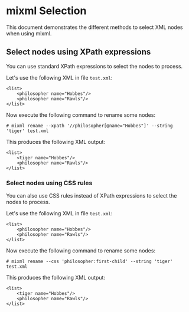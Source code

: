 # mixml Selection

This document demonstrates the different methods to select XML nodes when using mixml.

## Select nodes using XPath expressions

You can use standard XPath expressions to select the nodes to process.

Let's use the following XML in file `test.xml`:

    <list>
        <philosopher name="Hobbes"/>
        <philosopher name="Rawls"/>
    </list>

Now execute the following command to rename some nodes:

    # mixml rename --xpath '//philosopher[@name="Hobbes"]' --string 'tiger' test.xml

This produces the following XML output:

    <list>
        <tiger name="Hobbes"/>
        <philosopher name="Rawls"/>
    </list>

### Select nodes using CSS rules

You can also use CSS rules instead of XPath expressions to select the nodes to process.

Let's use the following XML in file `test.xml`:

    <list>
        <philosopher name="Hobbes"/>
        <philosopher name="Rawls"/>
    </list>

Now execute the following command to rename some nodes:

    # mixml rename --css 'philosopher:first-child' --string 'tiger' test.xml

This produces the following XML output:

    <list>
        <tiger name="Hobbes"/>
        <philosopher name="Rawls"/>
    </list>
